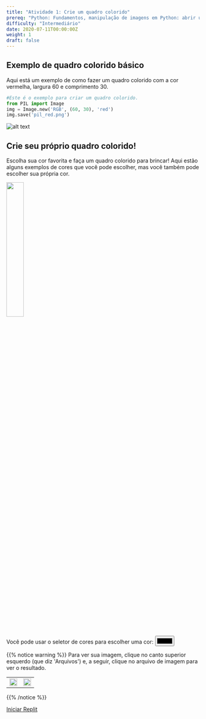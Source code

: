 ```yaml
---
title: "Atividade 1: Crie um quadro colorido"
prereq: "Python: Fundamentos, manipulação de imagens em Python: abrir uma imagem, Python: cores e pixels"
difficulty: "Intermediário"
date: 2020-07-11T00:00:00Z
weight: 1
draft: false
---
```


## Exemplo de quadro colorido básico

Aqui está um exemplo de como fazer um quadro colorido com a cor vermelha, largura 60 e comprimento 30.

```python
#Este é o exemplo para criar um quadro colorido.
from PIL import Image
img = Image.new('RGB', (60, 30), 'red')
img.save('pil_red.png')
```
![alt text](../../media/whileloopbefore.png "imagem mostrando o primeiro exemplo da atividade 1")

## Crie seu próprio quadro colorido!

Escolha sua cor favorita e faça um quadro colorido para brincar! Aqui estão alguns exemplos de cores que você pode escolher, mas você também pode escolher sua própria cor.

<img src="../../media/Color-chart.png" width=30%>

<!-- Para acessibilidade, use este rótulo HTML -->
<label for="colorpicker">Você pode usar o seletor de cores para escolher uma cor:</label>
<input type="color" id="colorpicker">

{{% notice warning %}}
 Para ver sua imagem, clique no canto superior esquerdo (que diz 'Arquivos') e, a seguir, clique no arquivo de imagem para ver o resultado.
<div style="width:100%">
    <table>
        <td>
            <img src="../../media/open-file1.png" width=100%>
        </td>
        <td>
            <img src="../../media/open-file2.png" width=100%>
        </td>
    </table>
</div>
{{% /notice %}}

<a class="my-2 mx-4 btn btn-info" href="https://replit.com/@nuevofoundation/Python-Pixel-Activity1" target="_blank">Iniciar Replit</a>
